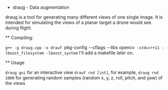 * draug - Data augmentation

draug is a tool for generating many different views of one single
image. It is intended for simulating the views of a planar target a
drone would see during flight.

** Compiling:

`g++ -g draug.cpp -o drauf `pkg-config --cflags --libs opencv` -std=c++11 -lboost_filesystem -lboost_system`
I'll add a makefile later on.

** Usage

`draug gui` for an interactive view
`drauf rnd [int]`, for example, `draug rnd 1000` for generating random samples (random x, y, z, roll, pitch, and yaw) of the views


